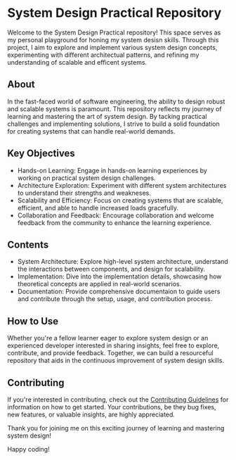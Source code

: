 # System Design Practical Repository

Welcome to the System Design Practical repository! This space serves as my personal playground for honing my system desisn skills. Through this project, I aim to explore and implement various system design concepts, experimenting with different architectual patterns, and refining my understanding of scalable and efficent systems.

## About

In the fast-faced world of software engineering, the ability to design robust and scalable systems is paramount. This repository reflects my journey of learning and mastering the art of system design. By tacking practical challenges and implementing solutions, I strive to build a solid foundation for creating systems that can handle real-world demands.

## Key Objectives
- Hands-on Learning: Engage in hands-on learning experiences by working on practical system design challenges.
- Architecture Exploration: Experiment with different system architectures to understand their strengths and weakneses.
- Scalability and Efficiency: Focus on creating systems that are scalable, efficient, and able to handle increased loads gracefully.
- Collaboration and Feedback: Encourage collaboration and welcome feedback from the community to enhance the learning experience.

## Contents
- System Architecture: Explore high-level system architecture, understand the interactions between components, and design for scalability.
- Implementation: Dive into the implementation details, showcasing how theoretical concepts are applied in real-world scenarios.
- Documentation: Provide comprehensive documentaion to guide users and contribute through the setup, usage, and contribution process.

## How to Use

Whether you're a fellow learner eager to explore system design or an experienced developer interested in sharing insights, feel free to explore, contribute, and provide feedback. Together, we can build a resourceful repository that aids in the continuous improvement of system design skills.

## Contributing

If you're interested in contributing, check out the [Contributing Guidelines](https://github.com/linhvuquach/system-design-practical/blob/master/CONTRIBUTING.md) for information on how to get started. Your contributions, be they bug fixes, new features, or valuable insights, are highly appreciated.

Thank you for joining me on this exciting journey of learning and mastering system design!

Happy coding!
